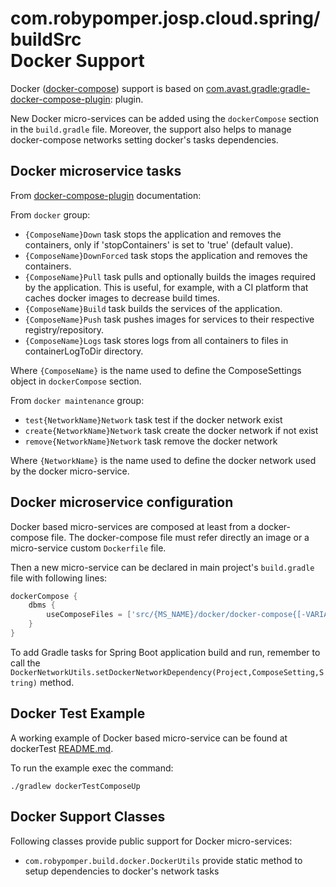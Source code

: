 # com.robypomper.josp.cloud.spring/buildSrc<br>Docker Support

Docker ([docker-compose](https://docs.docker.com/compose/reference/overview/))
support is based on
[com.avast.gradle:gradle-docker-compose-plugin](https://github.com/avast/gradle-docker-compose-plugin):
plugin.

New Docker micro-services can be added using the ```dockerCompose``` section
in the ```build.gradle``` file. Moreover, the support also helps to manage
docker-compose networks setting docker's tasks dependencies.


## Docker microservice tasks

From [docker-compose-plugin](https://github.com/avast/gradle-docker-compose-plugin)
documentation:

From ```docker``` group:
* ```{ComposeName}Down``` task stops the application and removes the containers, only if 'stopContainers' is set to 'true' (default value).
* ```{ComposeName}DownForced``` task stops the application and removes the containers.
* ```{ComposeName}Pull``` task pulls and optionally builds the images required by the application. This is useful, for example, with a CI platform that caches docker images to decrease build times.
* ```{ComposeName}Build``` task builds the services of the application.
* ```{ComposeName}Push``` task pushes images for services to their respective registry/repository.
* ```{ComposeName}Logs``` task stores logs from all containers to files in containerLogToDir directory.

Where ```{ComposeName}``` is the name used to define the ComposeSettings object
in ```dockerCompose``` section.

From ```docker maintenance``` group:
* ```test{NetworkName}Network``` task test if the docker network exist 
* ```create{NetworkName}Network``` task create the docker network if not exist
* ```remove{NetworkName}Network``` task remove the docker network

Where ```{NetworkName}``` is the name used to define the docker network used by
the docker micro-service.


## Docker microservice configuration

Docker based micro-services are composed at least from a docker-compose file.
The docker-compose file must refer directly an image or a micro-service custom
```Dockerfile``` file.

Then a new micro-service can be declared in main project's ```build.gradle``` file
with following lines:
 
```groovy
dockerCompose {
    dbms {
        useComposeFiles = ['src/{MS_NAME}/docker/docker-compose{[-VARIANT]}.yml']
    }
}
```

To add Gradle tasks for Spring Boot application build and run, remember to call
the ```DockerNetworkUtils.setDockerNetworkDependency(Project,ComposeSetting,String)``` method.

## Docker Test Example

A working example of Docker based micro-service can be found at dockerTest
[README.md](../../src/dockerTest/docs/README.md).

To run the example exec the command:
```shell
./gradlew dockerTestComposeUp
```

## Docker Support Classes

Following classes provide public support for Docker micro-services:
* ```com.robypomper.build.docker.DockerUtils``` provide static method to
  setup dependencies to docker's network tasks
